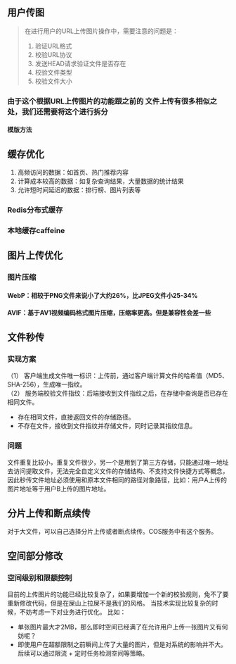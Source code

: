 ## 用户传图
> 在进行用户的URL上传图片操作中，需要注意的问题是：
> 1. 验证URL格式
> 2. 校验URL协议
> 3. 发送HEAD请求验证文件是否存在
> 4. 校验文件类型
> 5. 校验文件大小

### 由于这个根据URL上传图片的功能跟之前的 文件上传有很多相似之处，我们还需要将这个进行拆分
#### 模版方法

## 缓存优化
1. 高频访问的数据：如首页、热门推荐内容
2. 计算成本较高的数据：如复杂查询结果，大量数据的统计结果
3. 允许短时间延迟的数据：排行榜、图片列表等
### Redis分布式缓存
### 本地缓存caffeine

## 图片上传优化
### 图片压缩
#### WebP：相较于PNG文件来说小了大约26%，比JPEG文件小25-34%
#### AVIF：基于AV1视频编码格式图片压缩，压缩率更高。但是兼容性会差一些

## 文件秒传
### 实现方案
（1） 客户端生成文件唯一标识：上传前，通过客户端计算文件的哈希值（MD5、SHA-256），生成唯一指纹。<br>
（2） 服务端校验文件指纹：后端接收到文件指纹之后，在存储中查询是否已存在相同文件。
- 存在相同文件，直接返回文件的存储路径。
- 不存在文件，接收到文件指纹并存储文件，同时记录其指纹信息。
### 问题
文件重复比较小，重复文件很少，另一个是用到了第三方存储，只能通过唯一地址去访问提取文件，无法完全自定义文件的存储结构、不支持文件快捷方式等概念，因此秒传文件地址必须使用和原本文件相同的路径对象路径，比如：用户A上传的图片地址等于用户B上传的图片地址。
## 分片上传和断点续传
对于大文件，可以自己选择分片上传或者断点续传。COS服务中有这个服务。

## 空间部分修改
### 空间级别和限额控制
目前的上传图片的功能已经比较复杂了，如果要增加一个新的校验规则，免不了要重新修改代码，但是在屎山上拉屎不是我们的风格。
当技术实现比较复杂的时候，不妨考虑一下对业务进行优化。
比如：
- 单张图片最大才2MB，那么即时空间已经满了在允许用户上传一张图片又有何妨呢？
- 即使用户在超额限制之前瞬间上传了大量的图片，但是对系统的影响并不大。后续可以通过限流 + 定时任务检测空间等策略。